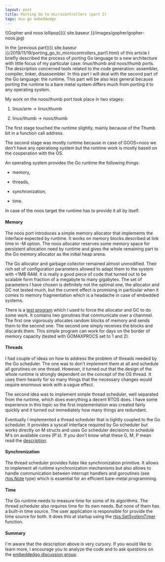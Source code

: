 ```yaml
---
layout: post
title: Porting Go to microcontrollers (part 2)
tags: mcu go embeddedgo
---
```


![Gopher and noos lollipop]({{ site.baseur }}/images/gopher/gopher-noos.jpg)

<!--more-->

In the [previous part]({{ site.baseur }}/2019/11/19/porting_go_to_microcontrollers_part1.html) of this article I briefly described the process of porting Go language to a new architecture with little focus of my particular case: linux/thumb and noos/thumb ports. The description concerned tools related to the code generation: assembler, compiler, linker, disassembler. In this part I will deal with the second part of the Go language: the runtime. This part will be also less general because porting the runtime to a bare metal system differs much from porting it to any operating system.

My work on the noos/thumb port took place in two stages:

1. linux/arm &rarr; linux/thumb

2. linux/thumb &rarr; noos/thumb

The first stage touched the runtime slightly, mainly because of the Thumb bit in a function call address.

The second stage was mostly runtime because in case of GOOS=noos we don't have any operationg system but the runtime work is mostly based on the cooperation with the OS.

An operating system provides the Go runtime the following things: 

- memory,

- threads,

- synchronization,

- time.

In case of the noos target the runtime has to provide it all by itself.

#### Memory

The noos port introduces a simple memory allocator that implements the interface expected by runtime. It works on memory blocks described at link time in -M option.
The noos allocator reserves some memory space for persistent allocation need by runtime and gives the whole remaining part to the Go memory allocator as the initial heap arena.

The Go allocator and garbage collector remained almost unmodified. Their rich
set of configuration parameters allowed to adapt them to the system with <1MB
RAM. It is really a good piece of code that turned out to be scalable form
fraction of a megabyte to many gigabytes. The set of parameters I have chosen is
definitely not the optimal one, the allocator and GC not tested much, but the
current effect is promising in particular when it comes to memory fragmentation
which is a headache in case of embedded systems.

There is a [test
program](https://github.com/embeddedgo/stm32/blob/master/devboard/f4-discovery/examples/gctest/main.go)
which I used to force the allocator and GC to do some work. It contains two
gorutines that communicate over a channnel. The first one vigorously allocates
random blocks of memory and sends them to the second one. The second one simply receives the blocks and discards them. This simple program can work for days on the border of memory capacity (tested with GOMAXPROCS set to 1 and 2).

#### Threads

I had couple of ideas on how to address the problem of threads needed by the Go scheduler. The one was to don't implement them at all and schedule all gorutines on one thread. However, it turned out that the design of the whole runtime is strongly dependent on the concept of the OS thread. It uses them heavily for so many things that the necessary changes would require enormous work with a vague effect.

The second idea was to implement simple thread scheduler, well separated from the runtime, which does everything a decent RTOS does. I have some experience in this topic so the first implementation was created fairly quickly and it turned out immediately how many things are redundant.

Eventually I implemented a thread scheduler that is tightly coupled to the Go scheduler. It provides a syscall interface required by Go scheduler but works directly on M structs and uses Go scheduler decisions to schedule M's on available cores (P's). If you don't know what these G, M, P mean read the [description](https://github.com/embeddedgo/go/blob/embedded/src/runtime/HACKING.md).

#### Synchronization

The thread scheduler provides futex like synchronization primitive. It allows to implement all runtime synchronization mechanisms but also allows to handle communication between interrupt handlers and goroutines (see [rtos.Note](https://github.com/embeddedgo/go/blob/embedded/src/embedded/rtos/note.go) type) which is essential for an efficient bare-metal programming.

#### Time

The Go runtime needs to measure time for some of its algorithms. The thread scheduler also requires time for its own needs. But none of them has a built-in time source. The user application is responsible for provide the time source for both. It does this at startup using the [rtos.SetSystemTimer](https://github.com/embeddedgo/go/blob/embedded/src/embedded/rtos/systim.go) function.

#### Summary

I'm aware that the description above is very cursory. If you would like to learn more, I encourage you to analyze the code and to ask questions on the [embeddedgo discussion group](https://groups.google.com/forum/#!forum/embeddedgo).
